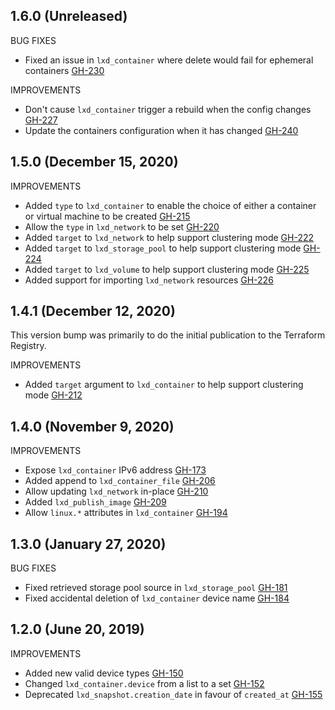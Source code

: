 ## 1.6.0 (Unreleased)

BUG FIXES

* Fixed an issue in `lxd_container` where delete would fail for ephemeral containers [GH-230](https://github.com/terraform-lxd/terraform-provider-lxd/pull/230)

IMPROVEMENTS

* Don't cause `lxd_container` trigger a rebuild when the config changes [GH-227](https://github.com/terraform-lxd/terraform-provider-lxd/pull/227)
* Update the containers configuration when it has changed [GH-240](https://github.com/terraform-lxd/terraform-provider-lxd/pull)

## 1.5.0 (December 15, 2020)

IMPROVEMENTS

* Added `type` to `lxd_container` to enable the choice of either a container or virtual machine to be created [GH-215](https://github.com/terraform-lxd/terraform-provider-lxd/pull/215)
* Allow the `type` in `lxd_network` to be set [GH-220](https://github.com/terraform-lxd/terraform-provider-lxd/pull/220)
* Added `target` to `lxd_network` to help support clustering mode [GH-222](https://github.com/terraform-lxd/terraform-provider-lxd/pull/222)
* Added `target` to `lxd_storage_pool` to help support clustering mode [GH-224](https://github.com/terraform-lxd/terraform-provider-lxd/pull/224)
* Added `target` to `lxd_volume` to help support clustering mode [GH-225](https://github.com/terraform-lxd/terraform-provider-lxd/pull/225)
* Added support for importing `lxd_network` resources [GH-226](https://github.com/terraform-lxd/terraform-provider-lxd/pull/226)

## 1.4.1 (December 12, 2020)

This version bump was primarily to do the initial publication to the Terraform Registry.

IMPROVEMENTS

* Added `target` argument to `lxd_container` to help support clustering mode [GH-212](https://github.com/terraform-lxd/terraform-provider-lxd/pull/212)

## 1.4.0 (November 9, 2020)

IMPROVEMENTS

* Expose `lxd_container` IPv6 address [GH-173](https://github.com/terraform-lxd/terraform-provider-lxd/pull/173)
* Added append to `lxd_container_file` [GH-206](https://github.com/terraform-lxd/terraform-provider-lxd/pull/206)
* Allow updating `lxd_network` in-place [GH-210](https://github.com/terraform-lxd/terraform-provider-lxd/pull/210)
* Added `lxd_publish_image` [GH-209](https://github.com/terraform-lxd/terraform-provider-lxd/pull/209)
* Allow `linux.*` attributes in `lxd_container` [GH-194](https://github.com/terraform-lxd/terraform-provider-lxd/pull/194)

## 1.3.0 (January 27, 2020)

BUG FIXES

* Fixed retrieved storage pool source in `lxd_storage_pool` [GH-181](https://github.com/terraform-lxd/terraform-provider-lxd/pull/181)
* Fixed accidental deletion of `lxd_container` device name [GH-184](https://github.com/terraform-lxd/terraform-provider-lxd/pull/184)

## 1.2.0 (June 20, 2019)

IMPROVEMENTS

* Added new valid device types [GH-150](https://github.com/terraform-lxd/terraform-provider-lxd/pull/150)
* Changed `lxd_container.device` from a list to a set [GH-152](https://github.com/terraform-lxd/terraform-provider-lxd/pull/152)
* Deprecated `lxd_snapshot.creation_date` in favour of `created_at` [GH-155](https://github.com/terraform-lxd/terraform-provider-lxd/pull/155)

